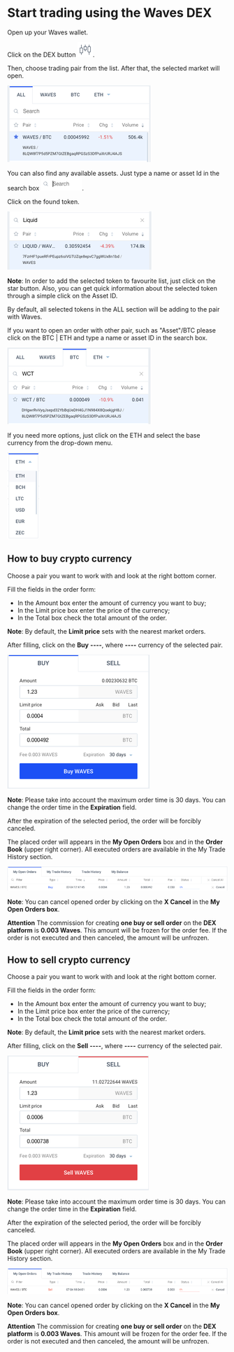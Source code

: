 # Start trading using the Waves DEX

Open up your Waves wallet.

Click on the DEX button ![](/_assets/dex_01.png).

Then, choose trading pair from the list. After that, the selected market will open.

![](/_assets/dex_02.png)

You can also find any available assets. Just type a name or asset Id in the search box ![](/_assets/dex_03.png).

Click on the found token.

![](/_assets/dex_04.png)

**Note**: In order to add the selected token to favourite list, just click on the star button. Also, you can get quick information about the selected token through a simple click on the Asset ID.

By default, all selected tokens in the ALL section will be adding to the pair with Waves.

If you want to open an order with other pair, such as "Asset"/BTC please click on the BTC | ETH and type a name or asset ID in the search box.

![](/_assets/dex_05.png)

If you need more options, just click on the ETH and select the base currency from the drop-down menu.

![](/_assets/dex_05_1.png)

## **How to buy crypto currency**

Choose a pair you want to work with and look at the right bottom corner.

Fill the fields in the order form:

- In the Amount box enter the amount of currency you want to buy;
- In the Limit price box enter the price of the currency;
- In the Total box check the total amount of the order.

**Note**: By default, the **Limit price** sets with the nearest market orders.

After filling, click on the **Buy** **----**, where **----** currency of the selected pair.

![](/_assets/dex_06.png)

**Note**: Please take into account the maximum order time is 30 days. You can change the order time in the **Expiration** field.

After the expiration of the selected period, the order will be forcibly canceled.

The placed order will appears in the **My Open Orders** box and in the **Order Book** (upper right corner). All executed orders are available in the My Trade History section.

![](/_assets/dex_06_1.png)

**Note**: You can cancel opened order by clicking on the **X Cancel** in the **My Open Orders box**.

**Attention** The commission for creating **one buy or sell order** on the **DEX platform** is **0.003 Waves**. This amount will be frozen for the order fee. If the order is not executed and then canceled, the amount will be unfrozen.

## **How to sell crypto currency**

Choose a pair you want to work with and look at the right bottom corner.

Fill the fields in the order form:

- In the Amount box enter the amount of currency you want to buy;
- In the Limit price box enter the price of the currency;
- In the Total box check the total amount of the order.

**Note**: By default, the **Limit price** sets with the nearest market orders.

After filling, click on the **Sell** **----**, where **----** currency of the selected pair.

![](/_assets/dex_09.png)

**Note**: Please take into account the maximum order time is 30 days. You can change the order time in the **Expiration** field.

After the expiration of the selected period, the order will be forcibly canceled.

The placed order will appears in the **My Open Orders** box and in the **Order Book** (upper right corner). All executed orders are available in the My Trade History section.

![](/_assets/dex_10.png)

**Note**: You can cancel opened order by clicking on the **X Cancel** in the **My Open Orders box**.

**Attention** The commission for creating **one buy or sell order** on the **DEX platform** is **0.003 Waves**. This amount will be frozen for the order fee. If the order is not executed and then canceled, the amount will be unfrozen.
